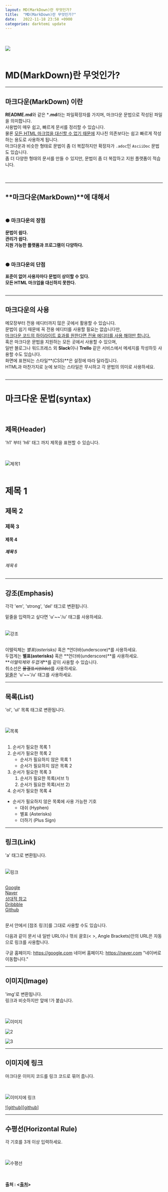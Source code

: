 ```yaml
---
layout: MD(MarkDown)란 무엇인가?
title:  "MD(MarkDown)란 무엇인가?"
date:   2022-11-18 23:58 +0900
categories: darktemi update
---
```


<br><br>
<img src = "https://upload.wikimedia.org/wikipedia/commons/thumb/4/48/Markdown-mark.svg/300px-Markdown-mark.svg.png"><br><br>


# MD(MarkDown)란 무엇인가?<br>

---
## **마크다운(MarkDown)** 이란<Br>

**README.md**와 같은 ***.md**라는 파일확장자를 가지며, 마크다운 문법으로 작성된 파일을 의미합니다.<Br>
사용법이 매우 쉽고, 빠르게 문서를 정리할 수 있습니다.<br>
물론 <u>모든 HTML 마크업을 대신할 수 없기 때문에</u> 지나친 의존보다는 쉽고 빠르게 작성하는 용도로 사용하게 됩니다.<br>
마크다운과 비슷한 형태로 문법이 좀 더 복잡하지만 확장자가 `.adoc`인 `AsciiDoc` 문법도 있습니다.<br>
좀 더 다양한 형태의 문서를 만들 수 있지만, 문법이 좀 더 복잡하고 지원 플랫폼이 적습니다.<br><br><br>

---
## **마크다운(MarkDown)**에 대해서<br><br>

### **● 마크다운의 장점**<br>


**문법이 쉽다.**<br>
**관리가 쉽다.**<br>
**지원 가능한 플랫폼과 프로그램이 다양하다.**<br><br>

### **● 마크다운의 단점**<br>

**표준이 없어 사용자마다 문법이 상이할 수 있다.**<Br>
**모든 HTML 마크업을 대신하지 못한다.**<br><br>

---
## 마크다운의 사용<Br>

메모장부터 전용 에디터까지 많은 곳에서 활용할 수 있습니다.<br>
문법이 쉽기 때문에 꼭 전용 에디터를 사용할 필요는 없습니다만,<br>
<u>마크다운 코드의 하이라이트 효과를 원한다면 전용 에디터를 사용 해야만 합니다.</u><Br>
혹은 마크다운 문법을 지원하는 모든 곳에서 사용할 수 있으며,<br>
일반 블로그나 워드프레스 외 **Slack**이나 **Trello** 같은 서비스에서 메세지를 작성하듯 사용할 수도 있습니다.<br>
화면에 표현되는 스타일**(CSS)**은 설정에 따라 달라집니다.<br>
HTML과 마찬가지로 눈에 보이는 스타일은 무시하고 각 문법의 의미로 사용하세요.<br><br>

---
# 마크다운 문법(syntax)<br><br>

## 제목(Header)<br>

'h1' 부터 'h6' 태그 까지 제목을 표현할 수 있습니다.<br><br><br>

![제목1][title]<br><br>

# 제목 1
## 제목 2
### 제목 3
#### 제목 4
##### 제목 5
###### 제목 6

---
## 강조(Emphasis)<br>

각각 'em', 'strong', 'del' 태그로 변환됩니다.

밑줄을 입력하고 싶다면 'u'~~'/u' 태그를 사용하세요.<br><br><br>
![강조][Emphasis]<br><br>

이텔릭체는 *별표(asterisks)* 혹은 *언더바(underscore)*를 사용하세요.<br>
두껍게는 **별표(asterisks)** 혹은 **언더바(underscore)**를 사용하세요.<br>
**_이텔릭체와 두껍게_**를 같이 사용할 수 있습니다.<br>
취소선은 ~~물결표시(tilde)~~를 사용하세요.<br>
<U>밑줄</u>은 'u'~~'/u' 태그를 사용하세요.<br>

---
## 목록(List)<br>

'ol', 'ul' 목록 태그로 변환됩니다.<br><br><br>

![목록][List]<br><Br>

1. 순서가 필요한 목록 1
1. 순서가 필요한 목록 2
    - 순서가 필요하지 않은 목록 1
    - 순서가 필요하지 않은 목록 2
1. 순서가 필요한 목록 3
    1. 순서가 필요한 목록(서브 1)
    1. 순서가 필요한 목록(서브 2)
1. 순서가 필요한 목록 4

- 순서가 필요하지 않은 목록에 사용 가능한 기호
    - 대쉬 (Hyphen)
    * 별표 (Asterisks)
    + 더하기 (Plus Sign)

---
## 링크(Link)<br>

'a' 태그로 변환됩니다.<br><br><br>
![링크][Link]<br><Br>

[Google][google]<br>
[Naver][naver]<br>
[상대적 참고][상대적 참고]<br>
[Dribbble][dribbble link]<br>
[Github][1]<br><br>

문서 안에서 [참조 링크]를 그대로 사용할 수도 있습니다.

다음과 같이 문서 내 일반 URL이나 꺾쇠 괄호(< >, Angle Brackets)안의 URL은 자동으로 링크를 사용합니다.

구글 홈페이지: <https://google.com>
네이버 홈페이지: <https://naver.com> "네이버로 이동합니다."

---

## 이미지(Image)<br>

'img'로 변환됩니다.<br>
링크과 비슷하지만 앞에 !가 붙습니다.<br><br><br>

![이미지][이미지]<br>

![2][사진1]

![3][사진2]

---
## 이미지에 링크<br>

마크다운 이미지 코드를 링크 코드로 묶어 줍니다.<br><br><br>

![이미지에 링크][이미지에 링크]

[![github][github]](https:/github.com)

---
## 수평선(Horizontal Rule)<br>

각 기호를 3개 이상 입력하세요.<br><br><br>

![수평선][수평선]<br><br><Br>

**출처 : <[출처]>**


[title]: https://user-images.githubusercontent.com/115456181/202827126-091a46ef-18f4-4676-8438-7985db27523c.jpg

[Emphasis]: https://user-images.githubusercontent.com/115456181/202827107-15d4b82c-c05c-42d6-a311-f034871c8b31.jpg
[List]: https://user-images.githubusercontent.com/115456181/202827110-99229150-55ab-40bb-a7c9-88c3b7f9c457.jpg
[Link]: https://user-images.githubusercontent.com/115456181/202827109-957ddd90-cb5b-4300-aa97-1ec4365ed550.jpg
[google]: https://google.com
[naver]: https://naver.com
[상대적 참고]: ../users/login
[Dribbble link]: https://dribbble.com
[1]: https://github.com
[이미지]: https://user-images.githubusercontent.com/115456181/202827119-5ee6b3c5-d77f-477f-9847-a77d3194ec42.jpg
[사진1]: https://user-images.githubusercontent.com/115456181/202846393-f6dee840-da9a-4167-8edc-4dbffe607a2c.jpg
[사진2]: https://user-images.githubusercontent.com/115456181/202846395-b74e32d1-90d5-40e3-b591-df1abde07a00.jpg
[이미지에 링크]: https://user-images.githubusercontent.com/115456181/202827121-43313be1-d9b4-4cc9-88a3-7d66ed4cacdf.jpg
[수평선]: https://user-images.githubusercontent.com/115456181/202827113-8dd34a3f-4def-47cd-8323-c7c9d38c84d1.jpg
[출처]: ttps://heropy.blog/2017/09/30/markdown




